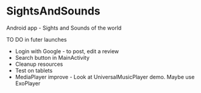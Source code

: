 # SightsAndSounds
Android app - Sights and Sounds of the world

TO DO in futer launches

- Login with Google - to post, edit a review
- Search button in MainActivity
- Cleanup resources
- Test on tablets
- MediaPlayer improve - Look at UniversalMusicPlayer demo. Maybe use ExoPlayer

